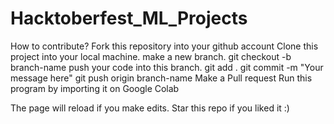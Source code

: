 # Hacktoberfest_ML_Projects

How to contribute?
Fork this repository into your github account
Clone this project into your local machine.
make a new branch.
git checkout -b branch-name
push your code into this branch.
git add .
git commit -m "Your message here"
git push origin branch-name
Make a Pull request
Run this program by importing it on Google Colab

The page will reload if you make edits.
Star this repo if you liked it :)
